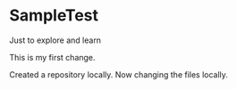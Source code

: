 # SampleTest
Just to explore and learn

This is my first change.

Created a repository locally.
Now changing the files locally.
